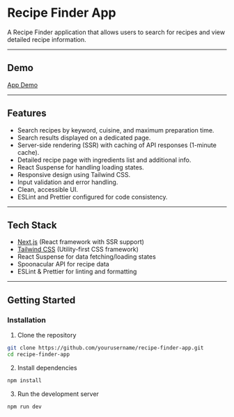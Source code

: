 # Recipe Finder App

A Recipe Finder application that allows users to search for recipes and view detailed recipe information.

---

## Demo

[App Demo](https://recipes-orcin-tau.vercel.app)

---

## Features

- Search recipes by keyword, cuisine, and maximum preparation time.
- Search results displayed on a dedicated page.
- Server-side rendering (SSR) with caching of API responses (1-minute cache).
- Detailed recipe page with ingredients list and additional info.
- React Suspense for handling loading states.
- Responsive design using Tailwind CSS.
- Input validation and error handling.
- Clean, accessible UI.
- ESLint and Prettier configured for code consistency.

---

## Tech Stack

- [Next.js](https://nextjs.org/) (React framework with SSR support)
- [Tailwind CSS](https://tailwindcss.com/) (Utility-first CSS framework)
- React Suspense for data fetching/loading states
- Spoonacular API for recipe data
- ESLint & Prettier for linting and formatting

---

## Getting Started

### Installation

1. Clone the repository

```bash
git clone https://github.com/yourusername/recipe-finder-app.git
cd recipe-finder-app
```

2. Install dependencies

```bash
npm install
```

3. Run the development server

```bash
npm run dev
```

